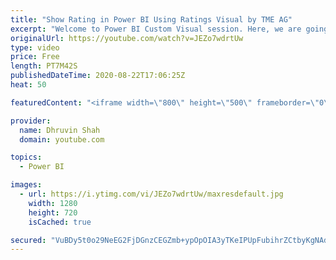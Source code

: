 ```yaml
---
title: "Show Rating in Power BI Using Ratings Visual by TME AG"
excerpt: "Welcome to Power BI Custom Visual session. Here, we are going to explore one cool and awesome visual created by TME AG which is “Rating visual by TME AG”. Let’s explore the features and formatting properties for this visualization. So, now let’s get started.  Here, I have taken an example of one of the"
originalUrl: https://youtube.com/watch?v=JEZo7wdrtUw
type: video
price: Free
length: PT7M42S
publishedDateTime: 2020-08-22T17:06:25Z
heat: 50

featuredContent: "<iframe width=\"800\" height=\"500\" frameborder=\"0\" src=\"https://www.youtube.com/embed/JEZo7wdrtUw\" allow=\"accelerometer; autoplay; encrypted-media; gyroscope; picture-in-picture\" allowfullscreen></iframe>"

provider:
  name: Dhruvin Shah
  domain: youtube.com

topics:
  - Power BI

images:
  - url: https://i.ytimg.com/vi/JEZo7wdrtUw/maxresdefault.jpg
    width: 1280
    height: 720
    isCached: true

secured: "VuBDy5t0o29NeEG2FjDGnzCEGZmb+ypOpOIA3yTKeIPUpFubihrZCtbyKgNAdsxxax6ouaPYJRiHT3X35VBdkNmTCCEGdw4z2DjJsejLAUWDrkIyoP+oODM4Q61cUMHDDnx1PopWZfVlFKjNV8GTUE5Vf2a60IjMs6VANzPKIsu+A69XDLlQN4kvf0HWessaxWn3TL0tyBub8MokiNuzTXjuFrJeODmO9jBS2knaF33OddT1nthpvXJswlNTwcrCz2pfo85TNuwBA9nqY6HNnqpWUHkbYN7PDyyvcogErUMvDZcJeBkVO2hMsLkJVsBaU1PWpHw3+lDwvzELIIIw9BH0yWp8NFtGpctHHZaeVfy1+aN+Cvab/bxLRQ4Lcb92r9vkau25wNTKqSn56fODQ+c5p5rRx7JlHUuseljqIHI=;F5Rlb0OZqYTUeTEJICzN3g=="
---
```


